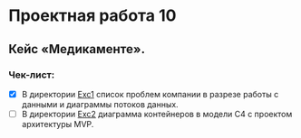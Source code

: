 # Проектная работа 10

## Кейс «Медикаменте».

### Чек-лист:

 - [x] В директории [Exc1](./Exc1) список проблем компании в разрезе работы с данными и диаграммы потоков данных.
 - [ ] В директории [Exc2](./Exc2) диаграмма контейнеров в модели C4 c проектом архитектуры MVP.
